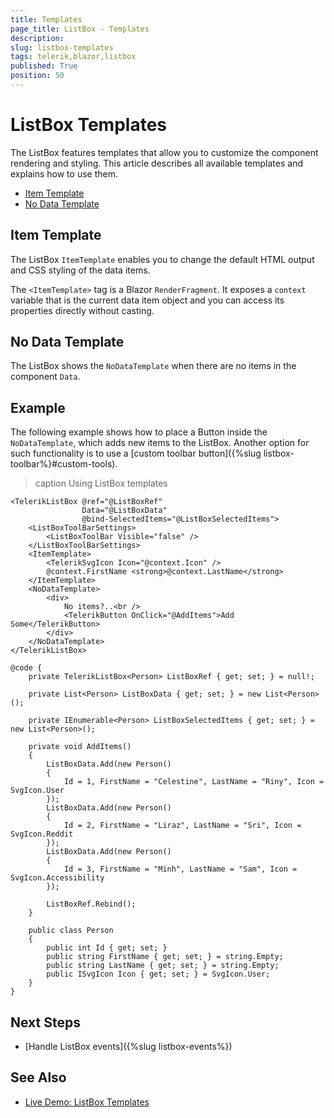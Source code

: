```yaml
---
title: Templates
page_title: ListBox - Templates
description:
slug: listbox-templates
tags: telerik,blazor,listbox
published: True
position: 50
---
```


# ListBox Templates

The ListBox features templates that allow you to customize the component rendering and styling. This article describes all available templates and explains how to use them.

* [Item Template](#item-template)
* [No Data Template](#no-data-template)


## Item Template

The ListBox `ItemTemplate` enables you to change the default HTML output and CSS styling of the data items.

The `<ItemTemplate>` tag is a Blazor `RenderFragment`. It exposes a `context` variable that is the current data item object and you can access its properties directly without casting.


## No Data Template

The ListBox shows the `NoDataTemplate` when there are no items in the component `Data`.


## Example

The following example shows how to place a Button inside the `NoDataTemplate`, which adds new items to the ListBox. Another option for such functionality is to use a [custom toolbar button]({%slug listbox-toolbar%}#custom-tools).

>caption Using ListBox templates

````CSHTML
<TelerikListBox @ref="@ListBoxRef"
                Data="@ListBoxData"
                @bind-SelectedItems="@ListBoxSelectedItems">
    <ListBoxToolBarSettings>
        <ListBoxToolBar Visible="false" />
    </ListBoxToolBarSettings>
    <ItemTemplate>
        <TelerikSvgIcon Icon="@context.Icon" />
        @context.FirstName <strong>@context.LastName</strong>
    </ItemTemplate>
    <NoDataTemplate>
        <div>
            No items?..<br />
            <TelerikButton OnClick="@AddItems">Add Some</TelerikButton>
        </div>
    </NoDataTemplate>
</TelerikListBox>

@code {
    private TelerikListBox<Person> ListBoxRef { get; set; } = null!;

    private List<Person> ListBoxData { get; set; } = new List<Person>();

    private IEnumerable<Person> ListBoxSelectedItems { get; set; } = new List<Person>();

    private void AddItems()
    {
        ListBoxData.Add(new Person()
        {
            Id = 1, FirstName = "Celestine", LastName = "Riny", Icon = SvgIcon.User
        });
        ListBoxData.Add(new Person()
        {
            Id = 2, FirstName = "Liraz", LastName = "Sri", Icon = SvgIcon.Reddit
        });
        ListBoxData.Add(new Person()
        {
            Id = 3, FirstName = "Minh", LastName = "Sam", Icon = SvgIcon.Accessibility
        });

        ListBoxRef.Rebind();
    }

    public class Person
    {
        public int Id { get; set; }
        public string FirstName { get; set; } = string.Empty;
        public string LastName { get; set; } = string.Empty;
        public ISvgIcon Icon { get; set; } = SvgIcon.User;
    }
}
````


## Next Steps

* [Handle ListBox events]({%slug listbox-events%})


## See Also

* [Live Demo: ListBox Templates](https://demos.telerik.com/blazor-ui/listbox/templates)
